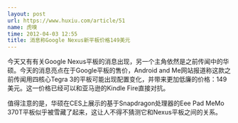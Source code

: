 ```yaml
---
layout: post
url: https://www.huxiu.com/article/51
name: 虎嗅
time: 2012-04-03 12:55
title: 消息称Google Nexus新平板价格149美元
---
```

今天又有有关Google Nexus平板的消息出现，另一个主角依然是之前传闻中的华硕。今天的消息亮点在于Google平板的售价，Android and Me网站报道称这款之前传闻用四核心Tegra 3的平板可能出现配置变化，并带来更加低廉的价格：149美元。这一价格已经可以和亚马逊的Kindle Fire直接对抗。

值得注意的是，华硕在CES上展示的基于Snapdragon处理器的Eee Pad MeMo 370T平板似乎被雪藏了起来，这让人不得不猜测它和Nexus平板之间的关系。

